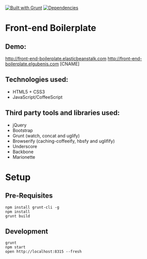 [![Built with Grunt](https://cdn.gruntjs.com/builtwith.png)](http://gruntjs.com/)
[![Dependencies](https://david-dm.org/elgubenis/front-end-boilerplate.svg)](https://david-dm.org/)

Front-end Boilerplate
=========================

Demo:
-
http://front-end-boilerplate.elasticbeanstalk.com
http://front-end-boilerplate.elgubenis.com [CNAME]


Technologies used:
-
- HTML5 + CSS3
- JavaScript/CoffeeScript

Third party tools and libraries used:
-
- jQuery
- Bootstrap
- Grunt (watch, concat and uglify)
- Browserify (caching-coffeeify, hbsfy and uglifify)
- Underscore
- Backbone
- Marionette

Setup
=====

Pre-Requisites
-
```
npm install grunt-cli -g
npm install
grunt build
```

Development
-
```
grunt
npm start
open http://localhost:8315 --fresh
```
